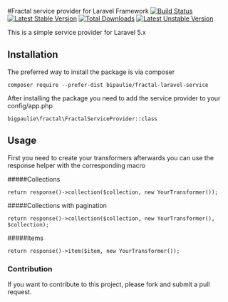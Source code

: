 #Fractal service provider for Laravel Framework 
[![Build Status](https://travis-ci.org/bigpaulie/fractal-laravel-service.svg?branch=master)](https://travis-ci.org/bigpaulie/fractal-laravel-service) [![Latest Stable Version](https://poser.pugx.org/bigpaulie/fractal-laravel-service/v/stable)](https://packagist.org/packages/bigpaulie/fractal-laravel-service) [![Total Downloads](https://poser.pugx.org/bigpaulie/fractal-laravel-service/downloads)](https://packagist.org/packages/bigpaulie/fractal-laravel-service) [![Latest Unstable Version](https://poser.pugx.org/bigpaulie/fractal-laravel-service/v/unstable)](https://packagist.org/packages/bigpaulie/fractal-laravel-service) 

This is a simple service provider for Laravel 5.x
## Installation
The preferred way to install the package is via composer
```
composer require --prefer-dist bipaulie/fractal-laravel-service
```

After installing the package you need to add the service provider to your config/app.php

``` 
bigpaulie\fractal\FractalServiceProvider::class
```

## Usage
First you need to create your transformers afterwards you can use the response helper with the corresponding macro

#####Collections
```
return response()->collection($collection, new YourTransformer());
```

#####Collections with pagination
```
return response()->collection($collection, new YourTransformer(), $collection);
```

#####Items
```
return response()->item($item, new YourTransformer());
```

### Contribution
If you want to contribute to this project, please fork and submit a pull request.